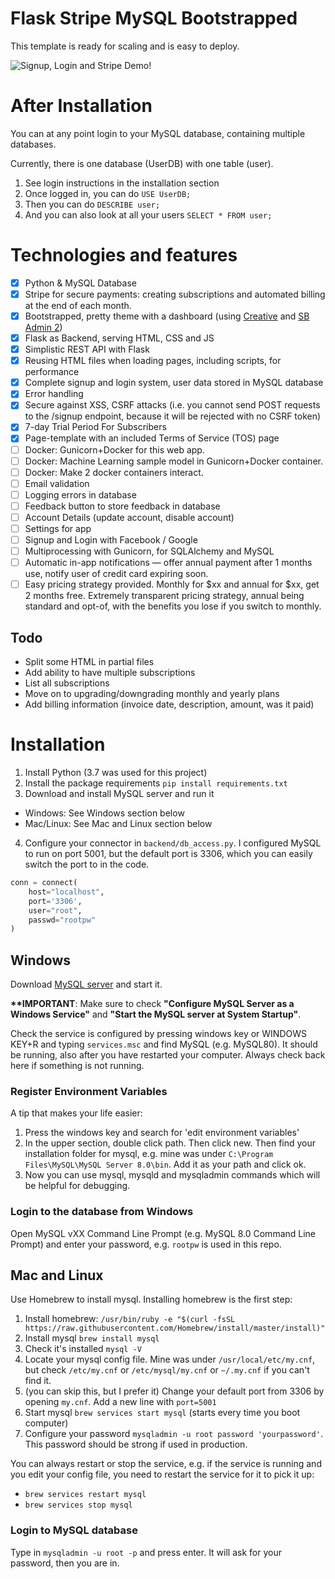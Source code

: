 # Flask Stripe MySQL Bootstrapped
This template is ready for scaling and is easy to deploy.

![Signup, Login and Stripe Demo!](demo/showcase.gif)

# After Installation

You can at any point login to your MySQL database, containing multiple databases.

Currently, there is one database (UserDB) with one table (user).

1. See login instructions in the installation section
2. Once logged in, you can do `USE UserDB;`
3. Then you can do `DESCRIBE user;`
4. And you can also look at all your users `SELECT * FROM user;`

# Technologies and features

- [x] Python & MySQL Database
- [x] Stripe for secure payments: creating subscriptions and automated billing at the end of each month.
- [x] Bootstrapped, pretty theme with a dashboard (using [Creative](https://startbootstrap.com/themes/creative/) and [SB Admin 2](https://startbootstrap.com/themes/sb-admin-2/))
- [x] Flask as Backend, serving HTML, CSS and JS
- [x] Simplistic REST API with Flask
- [x] Reusing HTML files when loading pages, including scripts, for performance
- [x] Complete signup and login system, user data stored in MySQL database
- [x] Error handling
- [x] Secure against XSS, CSRF attacks (i.e. you cannot send POST requests to the /signup endpoint, because it will be rejected with no CSRF token)
- [x] 7-day Trial Period For Subscribers
- [x] Page-template with an included Terms of Service (TOS) page
- [ ] Docker: Gunicorn+Docker for this web app.
- [ ] Docker: Machine Learning sample model in Gunicorn+Docker container.
- [ ] Docker: Make 2 docker containers interact.
- [ ] Email validation
- [ ] Logging errors in database
- [ ] Feedback button to store feedback in database
- [ ] Account Details (update account, disable account)
- [ ] Settings for app
- [ ] Signup and Login with Facebook / Google
- [ ] Multiprocessing with Gunicorn, for SQLAlchemy and MySQL
- [ ] Automatic in-app notifications — offer annual payment after 1 months use, notify user of credit card expiring soon.
- [ ] Easy pricing strategy provided. Monthly for $xx and annual for $xx, get 2 months free. Extremely transparent pricing strategy, annual being standard and opt-of, with the benefits you lose if you switch to monthly.

## Todo

- Split some HTML in partial files
- Add ability to have multiple subscriptions
- List all subscriptions
- Move on to upgrading/downgrading monthly and yearly plans
- Add billing information (invoice date, description, amount, was it paid)

# Installation

1. Install Python (3.7 was used for this project)
2. Install the package requirements `pip install requirements.txt`
3. Download and install MySQL server and run it
- Windows: See Windows section below
- Mac/Linux: See Mac and Linux section below
4. Configure your connector in `backend/db_access.py`. I configured MySQL to run on port 5001, but the default port is 3306, which you can easily switch the port to in the code.

```python
conn = connect(
    host="localhost",
    port='3306',
    user="root",
    passwd="rootpw"
)
```

## Windows

Download [MySQL server](https://dev.mysql.com/downloads/mysql/) and start it.

**\*\*IMPORTANT**: Make sure to check **"Configure MySQL Server as a Windows Service"** and **"Start the MySQL server at System Startup"**. 

Check the service is configured by pressing windows key or WINDOWS KEY+R and typing `services.msc` and find MySQL (e.g. MySQL80). It should be running, also after you have restarted your computer. Always check back here if something is not running.

### Register Environment Variables

A tip that makes your life easier:

1. Press the windows key and search for 'edit environment variables'
2. In the upper section, double click path. Then click new. Then find your installation folder for mysql, e.g. mine was under `C:\Program Files\MySQL\MySQL Server 8.0\bin`. Add it as your path and click ok.
3. Now you can use mysql, mysqld and mysqladmin commands which will be helpful for debugging.

### Login to the database from Windows

Open MySQL vXX Command Line Prompt (e.g. MySQL 8.0 Command Line Prompt) and enter your password, e.g. `rootpw` is used in this repo.

## Mac and Linux

Use Homebrew to install mysql. Installing homebrew is the first step:

1. Install homebrew: `/usr/bin/ruby -e "$(curl -fsSL https://raw.githubusercontent.com/Homebrew/install/master/install)"`
2. Install mysql `brew install mysql`
3. Check it's installed `mysql -V`
4. Locate your mysql config file. Mine was under `/usr/local/etc/my.cnf`, but check `/etc/my.cnf` or `/etc/mysql/my.cnf` or `~/.my.cnf` if you can't find it.
5. (you can skip this, but I prefer it) Change your default port from 3306 by opening `my.cnf`. Add a new line with `port=5001`
6. Start mysql `brew services start mysql` (starts every time you boot computer)
7. Configure your password `mysqladmin -u root password 'yourpassword'`. This password should be strong if used in production.

You can always restart or stop the service, e.g. if the service is running and you edit your config file, you need to restart the service for it to pick it up:

- `brew services restart mysql`
- `brew services stop mysql`

### Login to MySQL database

Type in `mysqladmin -u root -p` and press enter. It will ask for your password, then you are in.
